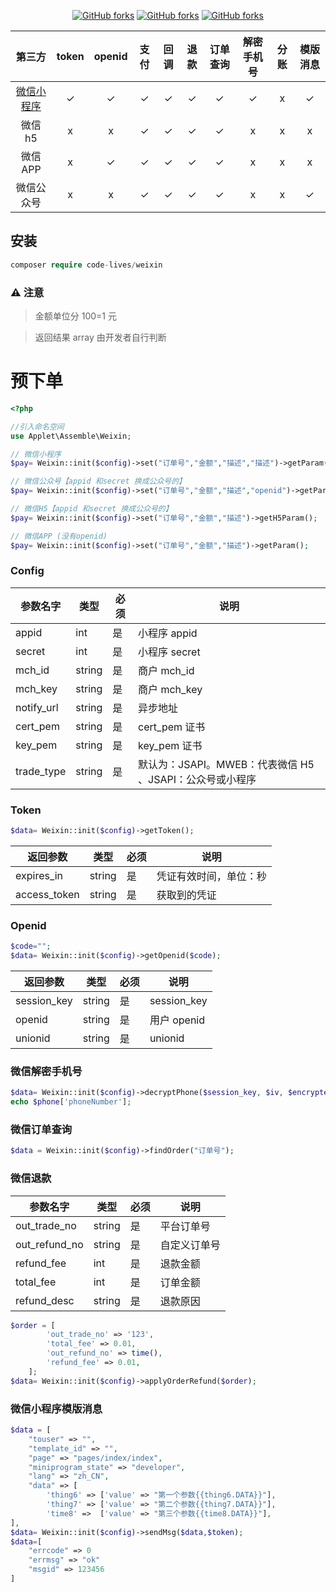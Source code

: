 <p align="center">
<a href="https://packagist.org/packages/code-lives/weixin" target="_blank"><img src="https://img.shields.io/packagist/v/code-lives/weixin?include_prereleases" alt="GitHub forks"></a>
<a href="https://packagist.org/packages/code-lives/weixin" target="_blank"><img src="https://img.shields.io/github/stars/code-lives/weixin?style=social" alt="GitHub forks"></a>
<a href="https://github.com/code-lives/weixin/fork" target="_blank"><img src="https://img.shields.io/github/forks/code-lives/weixin?style=social" alt="GitHub forks"></a>

</p>

|                                      第三方                                      | token | openid | 支付 | 回调 | 退款 | 订单查询 | 解密手机号 | 分账 | 模版消息 |
| :------------------------------------------------------------------------------: | :---: | :----: | :--: | :--: | :--: | :------: | :--------: | :--: | :------: |
| [微信小程序](https://pay.weixin.qq.com/wiki/doc/api/wxa/wxa_api.php?chapter=9_1) |   ✓   |   ✓    |  ✓   |  ✓   |  ✓   |    ✓     |     ✓      |  x   |    ✓     |
|                                     微信 h5                                      |   x   |   x    |  ✓   |  ✓   |  ✓   |    ✓     |     x      |  x   |    x     |
|                                     微信 APP                                     |   x   |   ✓    |  ✓   |  ✓   |  ✓   |    ✓     |     x      |  x   |    x     |
|                                    微信公众号                                    |   x   |   x    |  ✓   |  ✓   |  ✓   |    ✓     |     x      |  x   |    ✓     |

## 安装

```php
composer require code-lives/weixin
```

### ⚠️ 注意

> 金额单位分 100=1 元

> 返回结果 array 由开发者自行判断

# 预下单

```php
<?php

//引入命名空间
use Applet\Assemble\Weixin;

// 微信小程序
$pay= Weixin::init($config)->set("订单号","金额","描述","描述")->getParam();

// 微信公众号【appid 和secret 换成公众号的】
$pay= Weixin::init($config)->set("订单号","金额","描述","openid")->getParam();

// 微信H5【appid 和secret 换成公众号的】
$pay= Weixin::init($config)->set("订单号","金额","描述")->getH5Param();

// 微信APP (没有openid)
$pay= Weixin::init($config)->set("订单号","金额","描述")->getParam();

```

### Config

| 参数名字   | 类型   | 必须 | 说明                                                     |
| ---------- | ------ | ---- | -------------------------------------------------------- |
| appid      | int    | 是   | 小程序 appid                                             |
| secret     | int    | 是   | 小程序 secret                                            |
| mch_id     | string | 是   | 商户 mch_id                                              |
| mch_key    | string | 是   | 商户 mch_key                                             |
| notify_url | string | 是   | 异步地址                                                 |
| cert_pem   | string | 是   | cert_pem 证书                                            |
| key_pem    | string | 是   | key_pem 证书                                             |
| trade_type | string | 是   | 默认为：JSAPI。MWEB：代表微信 H5 、JSAPI：公众号或小程序 |

### Token

```php
$data= Weixin::init($config)->getToken();
```

| 返回参数     | 类型   | 必须 | 说明                   |
| ------------ | ------ | ---- | ---------------------- |
| expires_in   | string | 是   | 凭证有效时间，单位：秒 |
| access_token | string | 是   | 获取到的凭证           |

### Openid

```php
$code="";
$data= Weixin::init($config)->getOpenid($code);
```

| 返回参数    | 类型   | 必须 | 说明        |
| ----------- | ------ | ---- | ----------- |
| session_key | string | 是   | session_key |
| openid      | string | 是   | 用户 openid |
| unionid     | string | 是   | unionid     |

### 微信解密手机号

```php
$data= Weixin::init($config)->decryptPhone($session_key, $iv, $encryptedData);
echo $phone['phoneNumber'];
```

### 微信订单查询

```php
$data = Weixin::init($config)->findOrder("订单号");
```

### 微信退款

| 参数名字      | 类型   | 必须 | 说明         |
| ------------- | ------ | ---- | ------------ |
| out_trade_no  | string | 是   | 平台订单号   |
| out_refund_no | string | 是   | 自定义订单号 |
| refund_fee    | int    | 是   | 退款金额     |
| total_fee     | int    | 是   | 订单金额     |
| refund_desc   | string | 是   | 退款原因     |

```php
$order = [
        'out_trade_no' => '123',
        'total_fee' => 0.01,
        'out_refund_no' => time(),
        'refund_fee' => 0.01,
    ];
$data= Weixin::init($config)->applyOrderRefund($order);
```

### 微信小程序模版消息

```php
$data = [
    "touser" => "",
    "template_id" => "",
    "page" => "pages/index/index",
    "miniprogram_state" => "developer",
    "lang" => "zh_CN",
    "data" => [
        'thing6' => ['value' => "第一个参数{{thing6.DATA}}"],
        'thing7' => ['value' => "第二个参数{{thing7.DATA}}"],
        'time8' =>  ['value' => "第三个参数{{time8.DATA}}"],
],
$data= Weixin::init($config)->sendMsg($data,$token);
$data=[
    "errcode" => 0
    "errmsg" => "ok"
    "msgid" => 123456
]
```
